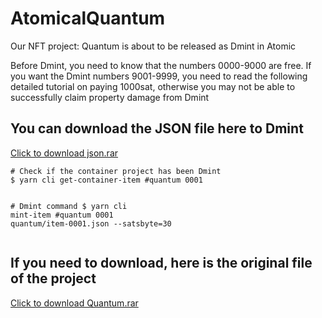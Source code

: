 <h1>AtomicalQuantum</h1>
<p>Our NFT project: Quantum is about to be released as Dmint in Atomic</p>
<p>Before Dmint, you need to know that the numbers 0000-9000 are free. If you want the Dmint numbers 9001-9999, you need to read the following detailed tutorial on paying 1000sat, otherwise you may not be able to successfully claim property damage from Dmint</p>
<h2>You can download the JSON file here to Dmint</h2>
<a href="json.rar" target="_blank" rel="noopener">Click to download json.rar</a>
<pre class="code-block-wrapper"><div class="code-block-header"></div><code class="hljs code-block-body bash"><span class="hljs-comment"># Check if the container project has been Dmint</span>
$ yarn cli get-container-item <span class="hljs-comment">#quantum 0001</span>

<span class="hljs-comment"># Dmint command</span>
$ yarn cli mint-item <span class="hljs-comment">#quantum 0001 quantum/item-0001.json --satsbyte=30</span>
</code></pre>
</code></pre>
<h2>If you need to download, here is the original file of the project</h2>
<a href="Quantum.rar" target="_blank" rel="noopener">Click to download Quantum.rar</a>

